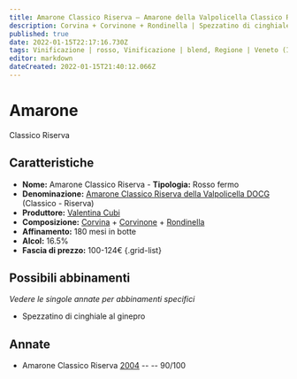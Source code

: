 ```yaml
---
title: Amarone Classico Riserva – Amarone della Valpolicella Classico Riserva DOCG – Valentina Cubi – Veneto (IT) – 100-124€ – 4★
description: Corvina + Corvinone + Rondinella | Spezzatino di cinghiale al ginepro
published: true
date: 2022-01-15T22:17:16.730Z
tags: Vinificazione | rosso, Vinificazione | blend, Regione | Veneto (IT), Vinificazione | fermo, Vitigni | Corvina, Prezzi | 100-124€, Vitigni | Rondinella, Vitigni | Corvinone, Valutazioni | 4 stelle, Alimento | cinghiale, Aromatizzazione | al ginepro
editor: markdown
dateCreated: 2022-01-15T21:40:12.066Z
---
```


# Amarone
Classico Riserva 
## Caratteristiche
- **Nome:** Amarone
Classico Riserva - **Tipologia:** Rosso fermo
- **Denominazione:** [Amarone Classico Riserva della Valpolicella DOCG](/denominazioni/Italia/Veneto/DOCG/Amarone-della-Valpolicella) (Classico - Riserva)
- **Produttore:** [Valentina Cubi](/produttori/Italia/Veneto/Valentina-Cubi) 
- **Composizione:** [Corvina](/vitigni/Italia/bacca-nera/corvina) + [Corvinone](/vitigni/Italia/bacca-nera/corvinone) + [Rondinella](/vitigni/Italia/bacca-nera/rondinella)
- **Affinamento:** 180 mesi in botte
- **Alcol:** 16.5%
- **Fascia di prezzo:** 100-124€
{.grid-list}

## Possibili abbinamenti
*Vedere le singole annate per abbinamenti specifici*

- Spezzatino di cinghiale al ginepro

## Annate
- Amarone Classico Riserva [2004](vini/Italia/Veneto/Valentina-Cubi/Amarone/Classico-Riserva-2004) -- <span class="star-4"></span> -- 90/100